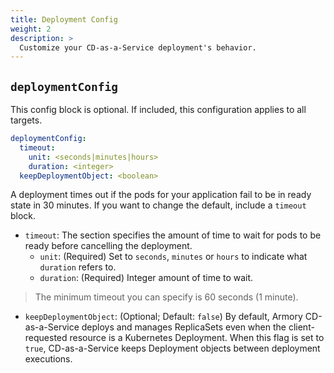 ```yaml
---
title: Deployment Config
weight: 2
description: >
  Customize your CD-as-a-Service deployment's behavior.
---
```


## `deploymentConfig`

This config block is optional. If included, this configuration applies to all targets.


```yaml
deploymentConfig:
  timeout:
    unit: <seconds|minutes|hours>
    duration: <integer>
  keepDeploymentObject: <boolean> 
```

A deployment times out if the pods for your application fail to be in ready state in 30 minutes. If you want to change the default, include a `timeout` block.

- `timeout`: The section specifies the amount of time to wait for pods to be ready before cancelling the deployment.
   - `unit`: (Required) Set to `seconds`, `minutes` or `hours` to indicate what `duration` refers to.
   - `duration`: (Required) Integer amount of time to wait.

>The minimum timeout you can specify is 60 seconds (1 minute).
 
- `keepDeploymentObject`: (Optional; Default: `false`) By default, Armory CD-as-a-Service deploys and manages ReplicaSets even when 
the client-requested resource is a Kubernetes Deployment. When this flag is set to `true`, CD-as-a-Service keeps Deployment objects between deployment executions. 

